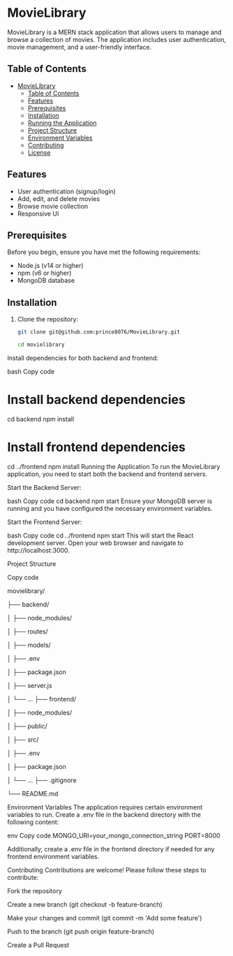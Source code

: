 # MovieLibrary

MovieLibrary is a MERN stack application that allows users to manage and browse a collection of movies. The application includes user authentication, movie management, and a user-friendly interface.

## Table of Contents

- [MovieLibrary](#movielibrary)
  - [Table of Contents](#table-of-contents)
  - [Features](#features)
  - [Prerequisites](#prerequisites)
  - [Installation](#installation)
  - [Running the Application](#running-the-application)
  - [Project Structure](#project-structure)
  - [Environment Variables](#environment-variables)
  - [Contributing](#contributing)
  - [License](#license)

## Features

- User authentication (signup/login)
- Add, edit, and delete movies
- Browse movie collection
- Responsive UI

## Prerequisites

Before you begin, ensure you have met the following requirements:

- Node.js (v14 or higher)
- npm (v6 or higher)
- MongoDB database

## Installation

1. Clone the repository:

   ```bash
   git clone git@github.com:prince8076/MovieLibrary.git

   cd movielibrary
Install dependencies for both backend and frontend:

bash
Copy code
# Install backend dependencies
cd backend
npm install

# Install frontend dependencies
cd ../frontend
npm install
Running the Application
To run the MovieLibrary application, you need to start both the backend and frontend servers.

Start the Backend Server:

bash
Copy code
cd backend
npm start
Ensure your MongoDB server is running and you have configured the necessary environment variables.

Start the Frontend Server:

bash
Copy code
cd ../frontend
npm start
This will start the React development server. Open your web browser and navigate to http://localhost:3000.

Project Structure


Copy code

movielibrary/

├── backend/

│   ├── node_modules/

│   ├── routes/

│   ├── models/

│   ├── .env

│   ├── package.json

│   ├── server.js

│   └── ...
├── frontend/

│   ├── node_modules/

│   ├── public/

│   ├── src/

│   ├── .env

│   ├── package.json

│   └── ...
├── .gitignore

└── README.md



Environment Variables
The application requires certain environment variables to run. Create a .env file in the backend directory with the following content:

env
Copy code
MONGO_URI=your_mongo_connection_string
PORT=8000

Additionally, create a .env file in the frontend directory if needed for any frontend environment variables.

Contributing
Contributions are welcome! Please follow these steps to contribute:

Fork the repository

Create a new branch (git checkout -b feature-branch)

Make your changes and commit (git commit -m 'Add some feature')

Push to the branch (git push origin feature-branch)

Create a Pull Request
